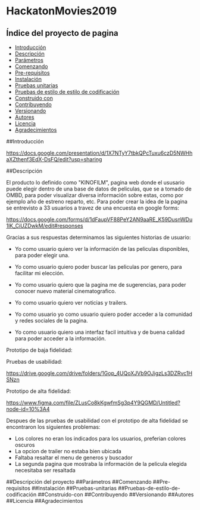 # HackatonMovies2019
## Índice del proyecto de pagina

- [Introducción](#Introducción)
- [Descripción](#Descripción-del-proyecto)
- [Parámetros](#Parámetros)
- [Comenzando](#Comenzando)
- [Pre-requisitos](#Pre-requisitos)
- [Instalación](#Instalación)
- [Pruebas unitarias](#Pruebas-unitarias)
- [Pruebas de estilo de estilo de codificación](#Pruebas-de-estilo-de-codificación)
- [Construido con](#Construido-con)
- [Contribuyendo](#Contribuyendo)
- [Versionando](#Versionando)
- [Autores](#Autores)
- [Licencia](#Licencia)
- [Agradecimientos](#Agradecimientos)


##Introducción

https://docs.google.com/presentation/d/1X7NTyY7tbkQPcTuxu6czD5NWHhaXZthenf3EdX-DsFQ/edit?usp=sharing


##Descripción

El producto lo definido como "KINOFILM", pagina web donde el ususario puede elegir dentro de una base de datos de peliculas, que se a tomado de OMBD, para poder visualizar diversa información sobre estas, como por ejemplo año de estreno reparto, etc.
Para poder crear la idea de la pagina se entrevisto a 33 usuarios a travez de una encuesta en google forms:

https://docs.google.com/forms/d/1dFaupVF88PeY2AN9aaRE_K59DusnWDu1lK_CiUZDwkM/edit#responses

Gracias a sus respuestas determinamos las siguientes historias de usuario:

- Yo como usuario quiero ver la información de las peliculas disponibles, para poder elegir una.

- Yo como usuario quiero poder buscar las peliculas por genero, para facilitar mi elección.

- Yo como usuario quiero que la pagina me de sugerencias, para poder conocer nuevo material cinematografico.

- Yo como usuario quiero ver noticias y trailers.

- Yo como usuario yo como usuario quiero poder acceder a la comunidad y redes sociales de la pagina.

- Yo como usuario quiero una interfaz facil intuitiva y de buena calidad para poder acceder a la información.


Prototipo de baja fidelidad:



Pruebas de usabilidad:

https://drive.google.com/drive/folders/1Gop_4UQoXJVb9OJigzLs3DZRvc1HSNzn

Prototipo de alta fidelidad:

https://www.figma.com/file/ZLusCo8kKgwfmSg3p4Y9QGMD/Untitled?node-id=10%3A4


Despues de las pruebas de usabilidad con el prototipo de alta fidelidad se encontraron los siguientes problemas:

- Los colores no eran los indicados para los usuarios, preferian colores oscuros
- La opcion de trailer no estaba bien ubicada
- Faltaba resaltar el menu de generos y buscador
- La segunda pagina que mostraba la información de la pelicula elegida necesitaba ser resaltada


##Descripción del proyecto
##Parámetros
##Comenzando
##Pre-requisitos
##Instalación
##Pruebas-unitarias
##Pruebas-de-estilo-de-codificación
##Construido-con
##Contribuyendo
##Versionando
##Autores
##Licencia
##Agradecimientos
